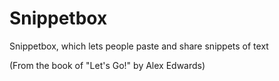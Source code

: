 # Snippetbox

Snippetbox, which lets people paste and share snippets of text

(From the book of "Let's Go!" by Alex Edwards)
